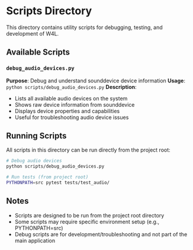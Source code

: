 # Scripts Directory

This directory contains utility scripts for debugging, testing, and development of W4L.

## Available Scripts

### `debug_audio_devices.py`
**Purpose**: Debug and understand sounddevice device information
**Usage**: `python scripts/debug_audio_devices.py`
**Description**: 
- Lists all available audio devices on the system
- Shows raw device information from sounddevice
- Displays device properties and capabilities
- Useful for troubleshooting audio device issues

## Running Scripts

All scripts in this directory can be run directly from the project root:

```bash
# Debug audio devices
python scripts/debug_audio_devices.py

# Run tests (from project root)
PYTHONPATH=src pytest tests/test_audio/
```

## Notes

- Scripts are designed to be run from the project root directory
- Some scripts may require specific environment setup (e.g., PYTHONPATH=src)
- Debug scripts are for development/troubleshooting and not part of the main application 